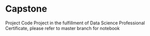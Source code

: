 # Capstone
Project Code
Project in the fulfillment of Data Science Professional Certificate, please refer to master branch for notebook
